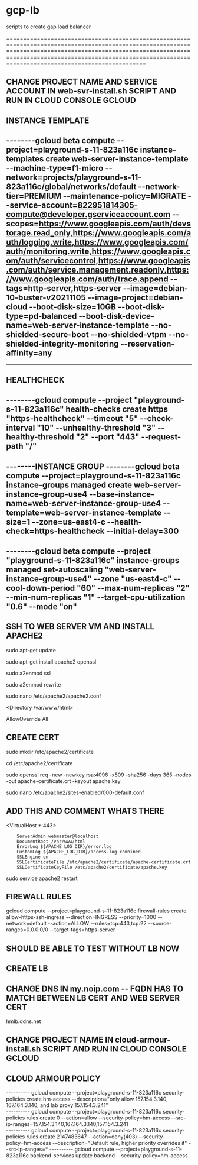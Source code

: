 # gcp-lb
scripts to create gap load balancer




=================================================================================================================================================================================================================================================================

## CHANGE PROJECT NAME AND SERVICE ACCOUNT IN web-svr-install.sh SCRIPT AND RUN IN CLOUD CONSOLE GCLOUD

## INSTANCE TEMPLATE
--------gcloud beta compute --project=playground-s-11-823a116c instance-templates create web-server-instance-template --machine-type=f1-micro --network=projects/playground-s-11-823a116c/global/networks/default --network-tier=PREMIUM --maintenance-policy=MIGRATE --service-account=822951814305-compute@developer.gserviceaccount.com --scopes=https://www.googleapis.com/auth/devstorage.read_only,https://www.googleapis.com/auth/logging.write,https://www.googleapis.com/auth/monitoring.write,https://www.googleapis.com/auth/servicecontrol,https://www.googleapis.com/auth/service.management.readonly,https://www.googleapis.com/auth/trace.append --tags=http-server,https-server --image=debian-10-buster-v20211105 --image-project=debian-cloud --boot-disk-size=10GB --boot-disk-type=pd-balanced --boot-disk-device-name=web-server-instance-template --no-shielded-secure-boot --no-shielded-vtpm --no-shielded-integrity-monitoring --reservation-affinity=any
--------
--------
## HEALTHCHECK 
--------gcloud compute --project "playground-s-11-823a116c" health-checks create https "https-healthcheck" --timeout "5" --check-interval "10" --unhealthy-threshold "3" --healthy-threshold "2" --port "443" --request-path "/"
--------
--------INSTANCE GROUP
--------gcloud beta compute --project=playground-s-11-823a116c instance-groups managed create web-server-instance-group-use4 --base-instance-name=web-server-instance-group-use4 --template=web-server-instance-template --size=1 --zone=us-east4-c --health-check=https-healthcheck --initial-delay=300
--------
--------gcloud beta compute --project "playground-s-11-823a116c" instance-groups managed set-autoscaling "web-server-instance-group-use4" --zone "us-east4-c" --cool-down-period "60" --max-num-replicas "2" --min-num-replicas "1" --target-cpu-utilization "0.6" --mode "on"
--------

## SSH TO WEB SERVER VM AND INSTALL APACHE2
sudo apt-get update

sudo apt-get install apache2 openssl

sudo a2enmod ssl

sudo a2enmod rewrite
 
sudo nano /etc/apache2/apache2.conf

<Directory /var/www/html>

AllowOverride All

</Directory>


## CREATE CERT
sudo mkdir /etc/apache2/certificate

cd /etc/apache2/certificate

sudo openssl req -new -newkey rsa:4096 -x509 -sha256 -days 365 -nodes -out apache-certificate.crt -keyout apache.key

sudo nano /etc/apache2/sites-enabled/000-default.conf

## ADD THIS AND COMMENT WHATS THERE

<VirtualHost *:443>

        ServerAdmin webmaster@localhost
        DocumentRoot /var/www/html
        ErrorLog ${APACHE_LOG_DIR}/error.log
        CustomLog ${APACHE_LOG_DIR}/access.log combined
        SSLEngine on
        SSLCertificateFile /etc/apache2/certificate/apache-certificate.crt
        SSLCertificateKeyFile /etc/apache2/certificate/apache.key
</VirtualHost>

sudo service apache2 restart

## FIREWALL RULES
gcloud compute --project=playground-s-11-823a116c firewall-rules create allow-https-ssh-ingress --direction=INGRESS --priority=1000 --network=default --action=ALLOW --rules=tcp:443,tcp:22 --source-ranges=0.0.0.0/0 --target-tags=https-server

## SHOULD BE ABLE TO TEST WITHOUT LB NOW
## CREATE LB
## CHANGE DNS IN my.noip.com  -- FQDN HAS TO MATCH BETWEEN LB CERT AND WEB SERVER CERT
hmlb.ddns.net

## CHANGE PROJECT NAME IN cloud-armour-install.sh SCRIPT AND RUN IN CLOUD CONSOLE GCLOUD

## CLOUD ARMOUR POLICY
---------- gcloud compute --project=playground-s-11-823a116c security-policies create hm-access --description="only allow 157.154.3.140, 167.164.3.140, and lab proxy 157.154.3.241"                                                 
---------- gcloud compute --project=playground-s-11-823a116c security-policies rules create 0 --action=allow --security-policy=hm-access --src-ip-ranges=157.154.3.140,167.164.3.140,157.154.3.241                                   
---------- gcloud compute --project=playground-s-11-823a116c security-policies rules create 2147483647 --action=deny\(403\) --security-policy=hm-access --description="Default rule, higher priority overrides it" --src-ip-ranges=\*
---------- gcloud compute --project=playground-s-11-823a116c backend-services update backend --security-policy=hm-access                                                                                                             

